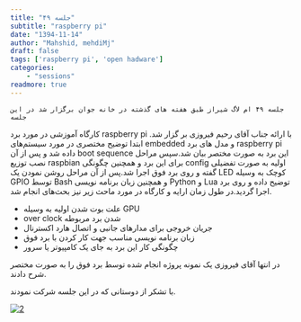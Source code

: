 ```yaml
---
title: "جلسه ۴۹"
subtitle: "raspberry pi"
date: "1394-11-14"
author: "Mahshid, mehdiMj"
draft: false
tags: ['raspberry pi', 'open hadware']
categories:
    - "sessions"
readmore: true
---
```

    جلسه ۴۹ ام لاگ شیراز طبق هفته های گذشته در خانه جوان برگزار شد در این جلسه
کارگاه آموزشی در مورد برد raspberry pi با ارائه جناب آقای رحیم فیروزی بر گزار
شد. ابتدا توضیح مختصری در مورد سیستم‌های embedded و مدل های برد raspberry pi
داده شد و پس از آن boot sequence این برد به صورت مختصر بیان شد.سپس مراحل نصب
توزیع raspbian برای این برد و همچنین چگونگی config اولیه به صورت تفضیلی گفته و
روی برد فوق اجرا شد.پس از آن مراحل روشن نمودن یک LED کوچک به وسیله GPIO توسط
Bash و همچنین زبان برنامه نویسی Python و Lua توضیح داده و روی برد اجرا
گردید.در طول زمان ارایه و کارگاه در مورد ماحث زیر نیز بحث‌های انجام شد.

  * علت بوت شدن اولیه به وسیله GPU
  * over clock شدن برد مربوطه
  * جریان خروجی برای مدارهای جانبی و اتصال هارد اکسترنال
  * زبان برنامه نویسی مناسب جهت کار کردن با برد فوق
  * چگونگی کار این برد به جای یک کامپیوتر یا سرور

در انتها آقای فیروزی یک نمونه پروژه انجام شده توسط برد فوق را به صورت مختصر
شرح دادند.

با تشکر از دوستانی که در این جلسه شرکت نمودند.

[![2](../../img/a33a4c20-fdbb-11e6-86dd-a088b4d860141488289302.0597765.jpeg)](img/a33a4c20-fdbb-11e6-86dd-a088b4d860141488289302.0597765.jpeg)
